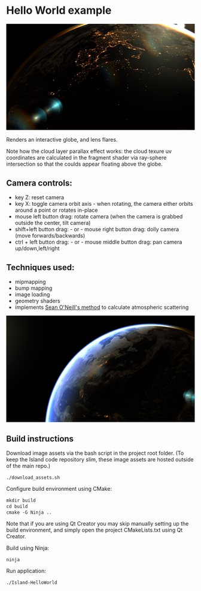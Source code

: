 # Hello World example

![screenshot](screenshot2.jpg)

Renders an interactive globe, and lens flares. 

Note how the cloud layer parallax effect works: the cloud texure uv coordinates are calculated in the fragment shader via ray-sphere intersection so that the coulds appear floating above the globe.

## Camera controls:

* key Z: reset camera
* key X: toggle camera orbit axis - when rotating, the camera either orbits around a point or rotates in-place
* mouse left button drag: rotate camera (when the camera is grabbed outside the center, tilt camera)
* shift+left button drag: - or - mouse right button drag: dolly camera (move forwards/backwards)
* ctrl + left button drag: - or - mouse middle button drag: pan camera up/down,left/right


## Techniques used: 

* mipmapping
* bump mapping
* image loading
* geometry shaders
* implements [Sean O'Neill's method](https://developer.nvidia.com/gpugems/gpugems2/part-ii-shading-lighting-and-shadows/chapter-16-accurate-atmospheric-scattering) to calculate atmospheric scattering

![screenshot](screenshot.jpg)

## Build instructions

Download image assets via the bash script in the project root folder. (To keep the Island code repository slim, these image assets are hosted outside of the main repo.)

    ./download_assets.sh

Configure build environment using CMake: 

    mkdir build 
    cd build
    cmake -G Ninja ..

Note that if you are using Qt Creator you may skip manually setting up the build environment, and simply open the project CMakeLists.txt using Qt Creator.

Build using Ninja:

    ninja

Run application: 

    ./Island-HelloWorld


